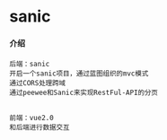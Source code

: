 # sanic

#### 介绍 



    后端：sanic
    开启一个sanic项目，通过蓝图组织的mvc模式
    通过CORS处理跨域
    通过peewee和Sanic来实现RestFul-API的分页


    前端：vue2.0
    和后端进行数据交互
    





